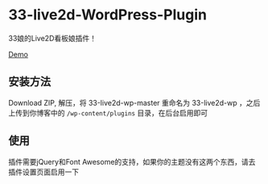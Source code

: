 # 33-live2d-WordPress-Plugin
33娘的Live2D看板娘插件！

[Demo](https://www.fczbl.vip/946.html)

## 安装方法
Download ZIP, 解压，将 33-live2d-wp-master 重命名为 33-live2d-wp ，之后上传到你博客中的 `/wp-content/plugins` 目录，在后台启用即可

## 使用
插件需要jQuery和Font Awesome的支持，如果你的主题没有这两个东西，请去插件设置页面启用一下